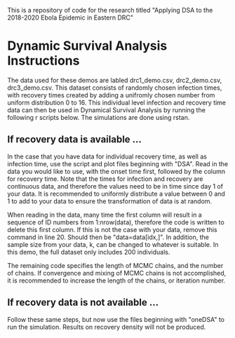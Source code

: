 This is a repository of code for the research titled "Applying DSA to the 2018-2020 Ebola Epidemic in Eastern DRC"

# Dynamic Survival Analysis Instructions
The data used for these demos are labled drc1_demo.csv, drc2_demo.csv, drc3_demo.csv.  This dataset consists of randomly chosen infection times, with recovery times created by adding a unifromly chosen number from uniform distribution 0 to 16.  This individual level infection and recovery time data can then be used in Dynamical Survival Analysis by running the following r scripts below.  The simulations are done using rstan.

## If recovery data is available ...
In the case that you have data for individual recovery time, as well as infection time, use the script and plot files beginning with "DSA".  Read in the data you would like to use, with the onset time first, followed by the column for recovery time. Note that the times for infection and recovery are continuous data, and therefore the values need to be in time since day 1 of your data.  It is recommended to uniformly distribute a value between 0 and 1 to add to your data to ensure the transformation of data is at random. 

When reading in the data, many time the first column will result in a sequence of ID numbers from 1:nrow(data), therefore the code is written to delete this first column.  If this is not the case with your data, remove this command in line 20. Should then be "data=data[idx,]".  In addition, the sample size from your data, k, can be changed to whatever is suitable.  In this demo, the full dataset only includes 200 individuals.

The remaining code specifies the length of MCMC chains, and the number of chains.  If convergence and mixing of MCMC chains is not accomplished, it is recommended to increase the length of the chains, or iteration number. 

## If recovery data is not available ...
Follow these same steps, but now use the files beginning with "oneDSA" to run the simulation. Results on recovery density will not be produced. 
